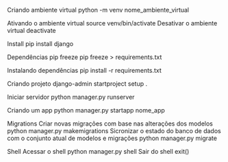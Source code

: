 Criando ambiente virtual
python -m venv nome_ambiente_virtual

Ativando o ambiente virtual
source venv/bin/activate
Desativar o ambiente virtual
deactivate

Install
pip install django

Dependências
pip freeze
pip freeze > requirements.txt

Instalando dependências
pip install -r requirements.txt

Criando projeto
django-admin startproject setup .

Iniciar servidor
python manager.py runserver

Criando um app
python manager.py startapp nome_app

Migrations
Criar novas migrações com base nas alterações dos modelos
python manager.py makemigrations
Sicronizar o estado do banco de dados com o conjunto atual de modelos e migrações
python manager.py migrate

Shell
Acessar o shell
python manager.py shell
Sair do shell
exit()
